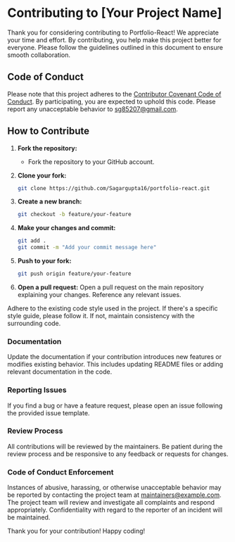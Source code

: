 # Contributing to [Your Project Name]

Thank you for considering contributing to Portfolio-React! We appreciate your time and effort. By contributing, you help make this project better for everyone. Please follow the guidelines outlined in this document to ensure smooth collaboration.

## Code of Conduct

Please note that this project adheres to the [Contributor Covenant Code of Conduct](CODE_OF_CONDUCT.md). By participating, you are expected to uphold this code. Please report any unacceptable behavior to [sg85207@gmail.com](mailto:sg85207@gmail.com).

## How to Contribute

1. **Fork the repository:**
   - Fork the repository to your GitHub account.

2. **Clone your fork:**

   ```bash
   git clone https://github.com/Sagargupta16/portfolio-react.git
   ```

3. **Create a new branch:**

   ```bash
   git checkout -b feature/your-feature
   ```

4. **Make your changes and commit:**

   ```bash
   git add .
   git commit -m "Add your commit message here"
   ```

5. **Push to your fork:**
   ```bash
   git push origin feature/your-feature
   ```
6. **Open a pull request:**
   Open a pull request on the main repository explaining your changes.
   Reference any relevant issues.

Adhere to the existing code style used in the project. If there's a specific style guide, please follow it. If not, maintain consistency with the surrounding code.

### Documentation

Update the documentation if your contribution introduces new features or modifies existing behavior. This includes updating README files or adding relevant documentation in the code.

### Reporting Issues

If you find a bug or have a feature request, please open an issue following the provided issue template.

### Review Process

All contributions will be reviewed by the maintainers. Be patient during the review process and be responsive to any feedback or requests for changes.

### Code of Conduct Enforcement

Instances of abusive, harassing, or otherwise unacceptable behavior may be reported by contacting the project team at maintainers@example.com. The project team will review and investigate all complaints and respond appropriately. Confidentiality with regard to the reporter of an incident will be maintained.

Thank you for your contribution! Happy coding!

